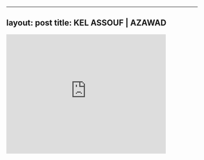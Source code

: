 

---
layout: post
title: KEL ASSOUF | AZAWAD
---


<iframe width="420" height="315" src="http://www.youtube.com/embed/JUeJuIUMQWQ" frameborder="0" allowfullscreen></iframe>

